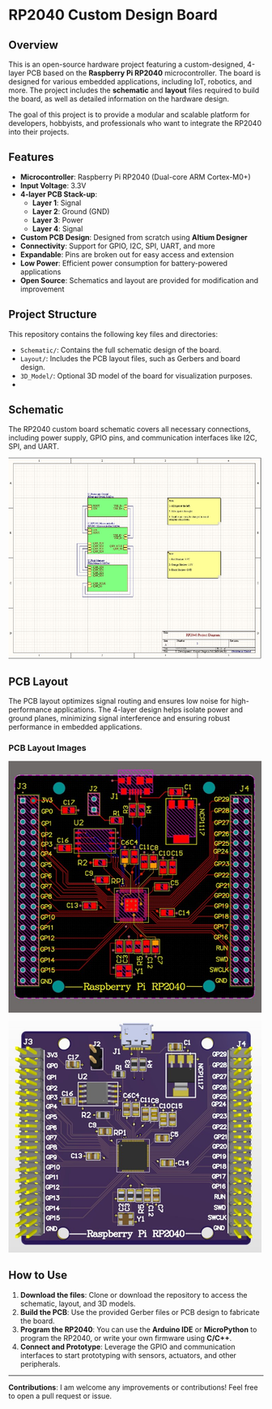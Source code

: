 # RP2040 Custom Design Board

## Overview
This is an open-source hardware project featuring a custom-designed, 4-layer PCB based on the **Raspberry Pi RP2040** microcontroller. The board is designed for various embedded applications, including IoT, robotics, and more. The project includes the **schematic** and **layout** files required to build the board, as well as detailed information on the hardware design.

The goal of this project is to provide a modular and scalable platform for developers, hobbyists, and professionals who want to integrate the RP2040 into their projects.

## Features
- **Microcontroller**: Raspberry Pi RP2040 (Dual-core ARM Cortex-M0+)
- **Input Voltage**: 3.3V
- **4-layer PCB Stack-up**:
  - **Layer 1**: Signal
  - **Layer 2**: Ground (GND)
  - **Layer 3**: Power
  - **Layer 4**: Signal
- **Custom PCB Design**: Designed from scratch using **Altium Designer**
- **Connectivity**: Support for GPIO, I2C, SPI, UART, and more
- **Expandable**: Pins are broken out for easy access and extension
- **Low Power**: Efficient power consumption for battery-powered applications
- **Open Source**: Schematics and layout are provided for modification and improvement

## Project Structure
This repository contains the following key files and directories:
- `Schematic/`: Contains the full schematic design of the board.
- `Layout/`: Includes the PCB layout files, such as Gerbers and board design.
- `3D_Model/`: Optional 3D model of the board for visualization purposes.
- 
## Schematic
The RP2040 custom board schematic covers all necessary connections, including power supply, GPIO pins, and communication interfaces like I2C, SPI, and UART.

<img src="Project Diagram.jpg" width="500"/>

## PCB Layout
The PCB layout optimizes signal routing and ensures low noise for high-performance applications. The 4-layer design helps isolate power and ground planes, minimizing signal interference and ensuring robust performance in embedded applications.

### PCB Layout Images
<img src="Layout.jpg" width="500"/>
<img src="3D Body.jpg" width="500"/>

## How to Use
1. **Download the files**: Clone or download the repository to access the schematic, layout, and 3D models.
2. **Build the PCB**: Use the provided Gerber files or PCB design to fabricate the board.
3. **Program the RP2040**: You can use the **Arduino IDE** or **MicroPython** to program the RP2040, or write your own firmware using **C/C++**.
4. **Connect and Prototype**: Leverage the GPIO and communication interfaces to start prototyping with sensors, actuators, and other peripherals.

---

**Contributions**: I am welcome any improvements or contributions! Feel free to open a pull request or issue.
